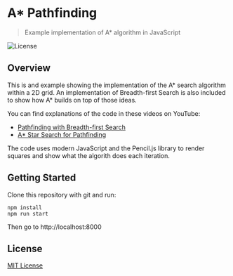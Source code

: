 # A* Pathfinding
> Example implementation of A* algorithm in JavaScript

![License](https://img.shields.io/badge/license-MIT-green)

## Overview

This is and example showing the implementation of the A* search algorithm within a 2D grid. An implementation of Breadth-first Search is also included to show how A* builds on top of those ideas.

You can find explanations of the code in these videos on YouTube:

- [Pathfinding with Breadth-first Search](https://youtu.be/KwZgpPnqgLU)
- [A* Star Search for Pathfinding](https://youtu.be/j8FNQLN-mMA)

The code uses modern JavaScript and the Pencil.js library to render squares and show what the algorith does each iteration.

## Getting Started

Clone this repository with git and run:

```
npm install
npm run start
```

Then go to http://localhost:8000

## License

[MIT License](https://github.com/ourcade/algorithms-a-star-pathfinding/blob/master/LICENSE)
